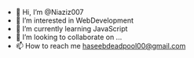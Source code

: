 - 👋 Hi, I’m @Niaziz007
- 👀 I’m interested in WebDevelopment
- 🌱 I’m currently learning JavaScript
- 💞️ I’m looking to collaborate on ...
- 📫 How to reach me haseebdeadpool00@gmail.com

<!---
Niaziz007/Niaziz007 is a ✨ special ✨ repository because its `README.md` (this file) appears on your GitHub profile.
You can click the Preview link to take a look at your changes.
--->
